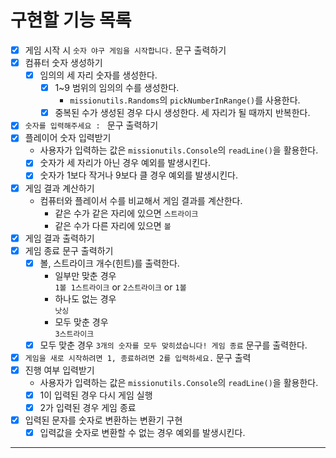 # 구현할 기능 목록

- [x] 게임 시작 시 `숫자 야구 게임을 시작합니다.` 문구 출력하기
- [x] 컴퓨터 숫자 생성하기
    - [x] 임의의 세 자리 숫자를 생성한다.
        - [x] 1~9 범위의 임의의 수를 생성한다.
            - `missionutils.Randoms`의 `pickNumberInRange()`를 사용한다.
        - [x] 중복된 수가 생성된 경우 다시 생성한다. 세 자리가 될 때까지 반복한다.
- [x] `숫자를 입력해주세요 : ` 문구 출력하기
- [x] 플레이어 숫자 입력받기
    - 사용자가 입력하는 값은 `missionutils.Console`의 `readLine()`을 활용한다.
    - [x] 숫자가 세 자리가 아닌 경우 예외를 발생시킨다.
    - [x] 숫자가 1보다 작거나 9보다 클 경우 예외를 발생시킨다.
- [x] 게임 결과 계산하기
    - 컴퓨터와 플레이서 수를 비교해서 게임 결과를 계산한다.
        - 같은 수가 같은 자리에 있으면 `스트라이크`
        - 같은 수가 다른 자리에 있으면 `볼`
- [x] 게임 결과 출력하기
- [x] 게임 종료 문구 출력하기
    - [x] 볼, 스트라이크 개수(힌트)를 출력한다.
        - 일부만 맞춘 경우 <br>
          `1볼 1스트라이크` or `2스트라이크` or `1볼`
        - 하나도 없는 경우 <br>
          `낫싱`
        - 모두 맞춘 경우 <br>
          `3스트라이크` <br>
    - [x] 모두 맞춘 경우 `3개의 숫자를 모두 맞히셨습니다! 게임 종료` 문구를 출력한다.
- [x] `게임을 새로 시작하려면 1, 종료하려면 2를 입력하세요.` 문구 출력
- [x] 진행 여부 입력받기
    - 사용자가 입력하는 값은 `missionutils.Console`의 `readLine()`을 활용한다.
    - [x] 1이 입력된 경우 다시 게임 실행
    - [x] 2가 입력된 경우 게임 종료
- [x] 입력된 문자를 숫자로 변환하는 변환기 구현
    - [x] 입력값을 숫자로 변환할 수 없는 경우 예외를 발생시킨다.

---
